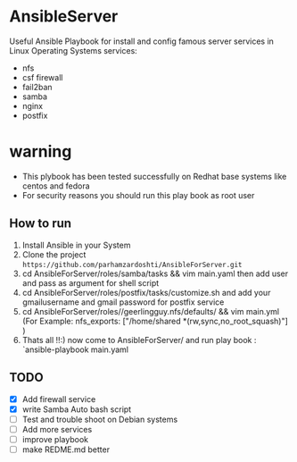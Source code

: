 # AnsibleServer
Useful Ansible Playbook for install and config famous server services in Linux Operating Systems
services:
- nfs
- csf firewall
- fail2ban
- samba
- nginx
- postfix

# warning
- This plybook has been tested successfully on Redhat base systems like centos and fedora 
- For security reasons you should run this play book as root user

## How to run
1. Install Ansible in your System
2. Clone the project `https://github.com/parhamzardoshti/AnsibleForServer.git`
3. cd AnsibleForServer/roles/samba/tasks && vim main.yaml then add user and pass as argument for shell script
4. cd AnsibleForServer/roles/postfix/tasks/customize.sh and add your gmailusername and gmail password  for postfix service
4. cd AnsibleForServer/roles//geerlingguy.nfs/defaults/ && vim main.yml (For Example:  nfs_exports: ["/home/shared *(rw,sync,no_root_squash)"] )
5. Thats all !!:)  now come to AnsibleForServer/ and run play book :   `ansible-playbook main.yaml

## TODO
- [x] Add firewall service 
- [x] write Samba Auto bash script
- [ ] Test and trouble shoot on Debian systems
- [ ] Add more services
- [ ] improve playbook
- [ ] make REDME.md better
